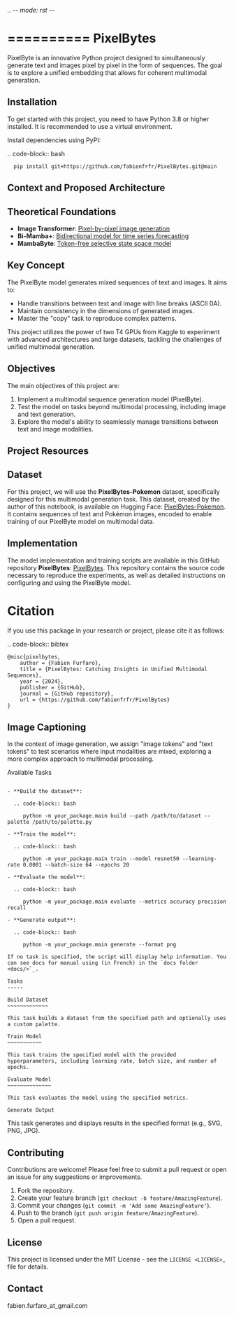 .. -*- mode: rst -*-

==========
PixelBytes
==========

PixelByte is an innovative Python project designed to simultaneously generate text and images pixel by pixel in the form of sequences. The goal is to explore a unified embedding that allows for coherent multimodal generation.


Installation
------------

To get started with this project, you need to have Python 3.8 or higher installed. It is recommended to use a virtual environment.


Install dependencies using PyPI:

   .. code-block:: bash

      pip install git+https://github.com/fabienfrfr/PixelBytes.git@main



Context and Proposed Architecture
----------------------------------

Theoretical Foundations
----------------

- **Image Transformer**: [Pixel-by-pixel image generation](https://arxiv.org/abs/1802.05751)
- **Bi-Mamba+**: [Bidirectional model for time series forecasting](https://arxiv.org/abs/2404.15772)
- **MambaByte**: [Token-free selective state space model](https://arxiv.org/abs/2401.13660)

Key Concept
----------------

The PixelByte model generates mixed sequences of text and images. It aims to:
- Handle transitions between text and image with line breaks (ASCII 0A).
- Maintain consistency in the dimensions of generated images.
- Master the "copy" task to reproduce complex patterns.

This project utilizes the power of two T4 GPUs from Kaggle to experiment with advanced architectures and large datasets, tackling the challenges of unified multimodal generation.

Objectives
---------

The main objectives of this project are:

1. Implement a multimodal sequence generation model (PixelByte).
2. Test the model on tasks beyond multimodal processing, including image and text generation.
3. Explore the model's ability to seamlessly manage transitions between text and image modalities.

Project Resources
-----------------

Dataset
----------------

For this project, we will use the **PixelBytes-Pokemon** dataset, specifically designed for this multimodal generation task. This dataset, created by the author of this notebook, is available on Hugging Face: [PixelBytes-Pokemon](https://huggingface.co/datasets/ffurfaro/PixelBytes-Pokemon). It contains sequences of text and Pokémon images, encoded to enable training of our PixelByte model on multimodal data.

Implementation
----------------

The model implementation and training scripts are available in this GitHub repository **PixelBytes**: [PixelBytes](https://github.com/fabienfrfr/PixelBytes). This repository contains the source code necessary to reproduce the experiments, as well as detailed instructions on configuring and using the PixelByte model.


Citation
========

If you use this package in your research or project, please cite it as follows:

.. code-block:: bibtex

    @misc{pixelbytes,
        author = {Fabien Furfaro},
        title = {PixelBytes: Catching Insights in Unified Multimodal Sequences},
        year = {2024},
        publisher = {GitHub},
        journal = {GitHub repository},
        url = {https://github.com/fabienfrfr/PixelBytes}
    }


Image Captioning
----------------

In the context of image generation, we assign "image tokens" and "text tokens" to test scenarios where input modalities are mixed, exploring a more complex approach to multimodal processing.


Available Tasks
~~~~~~~~~~~~~~~

- **Build the dataset**:

  .. code-block:: bash

     python -m your_package.main build --path /path/to/dataset --palette /path/to/palette.py

- **Train the model**:

  .. code-block:: bash

     python -m your_package.main train --model resnet50 --learning-rate 0.0001 --batch-size 64 --epochs 20

- **Evaluate the model**:

  .. code-block:: bash

     python -m your_package.main evaluate --metrics accuracy precision recall

- **Generate output**:

  .. code-block:: bash

     python -m your_package.main generate --format png

If no task is specified, the script will display help information. You can see docs for manual using (in French) in the `docs folder <docs/>`_.

Tasks
-----

Build Dataset
~~~~~~~~~~~~~

This task builds a dataset from the specified path and optionally uses a custom palette.

Train Model
~~~~~~~~~~~

This task trains the specified model with the provided hyperparameters, including learning rate, batch size, and number of epochs.

Evaluate Model
~~~~~~~~~~~~~~

This task evaluates the model using the specified metrics.

Generate Output
~~~~~~~~~~~~~~~

This task generates and displays results in the specified format (e.g., SVG, PNG, JPG).


Contributing
------------

Contributions are welcome! Please feel free to submit a pull request or open an issue for any suggestions or improvements.

1. Fork the repository.
2. Create your feature branch (``git checkout -b feature/AmazingFeature``).
3. Commit your changes (``git commit -m 'Add some AmazingFeature'``).
4. Push to the branch (``git push origin feature/AmazingFeature``).
5. Open a pull request.

License
-------

This project is licensed under the MIT License - see the `LICENSE <LICENSE>`_ file for details.

Contact
-------

fabien.furfaro_at_gmail.com

